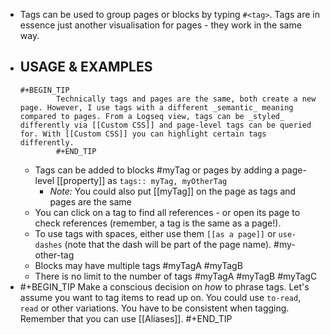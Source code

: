 - Tags can be used to group pages or blocks by typing `#<tag>`. Tags are in essence just another visualisation for pages - they work in the same way.
- **USAGE & EXAMPLES**
	-
	  #+BEGIN_TIP
	          Technically tags and pages are the same, both create a new page. However, I use tags with a different _semantic_ meaning compared to pages. From a Logseq view, tags can be _styled_ differently via [[Custom CSS]] and page-level tags can be queried for. With [[Custom CSS]] you can highlight certain tags differently.
	          #+END_TIP
	- Tags can be added to blocks #myTag or pages by adding a page-level [[property]] as `tags:: myTag, myOtherTag`
		- _Note:_ You could also put [[myTag]] on the page as tags and pages are the same
	- You can click on a tag to find all references - or open its page to check references (remember, a tag is the same as a page!).
	- To use tags with spaces, either use them `[[as a page]]` or `use-dashes` (note that the dash will be part of the page name). #my-other-tag
	- Blocks may have multiple tags #myTagA #myTagB
	- There is no limit to the number of tags  #myTagA #myTagB #myTagC
-
  #+BEGIN_TIP
  Make a conscious decision on _how_ to phrase tags. Let's assume you want to tag items to read up on. You could use `to-read`, `read` or other variations. You have to be consistent when tagging. Remember that you can use [[Aliases]].
  #+END_TIP